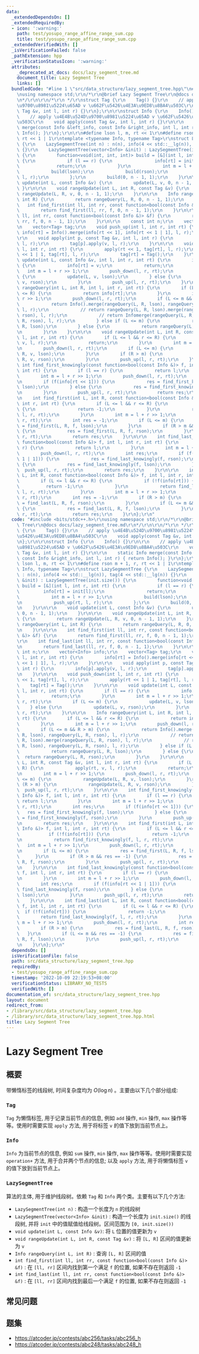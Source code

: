 ```yaml
---
data:
  _extendedDependsOn: []
  _extendedRequiredBy:
  - icon: ':warning:'
    path: test/yosupo_range_affine_range_sum.cpp
    title: test/yosupo_range_affine_range_sum.cpp
  _extendedVerifiedWith: []
  _isVerificationFailed: false
  _pathExtension: hpp
  _verificationStatusIcon: ':warning:'
  attributes:
    _deprecated_at_docs: docs/lazy_segment_tree.md
    document_title: Lazy Segment Tree
    links: []
  bundledCode: "#line 1 \"src/data_structure/lazy_segment_tree.hpp\"\n#include <bits/stdc++.h>\r\
    \nusing namespace std;\r\n/*\r\n@brief Lazy Segment Tree\r\n@docs docs/lazy_segment_tree.md\r\
    \n*/\r\n\r\n/*\r\n */\r\nstruct Tag {\r\n    Tag() {}\r\n    // apply \u4E4B\u524D\
    \u9700\u8981\u5224\u65AD v \u662F\u5426\u4E3A\u9ED8\u8BA4\u503C\r\n    void apply(const\
    \ Tag &v, int l, int r) {}\r\n};\r\n\r\nstruct Info {\r\n    Info() {}\r\n\r\n\
    \    // apply \u4E4B\u524D\u9700\u8981\u5224\u65AD v \u662F\u5426\u4E3A\u9ED8\u8BA4\
    \u503C\r\n    void apply(const Tag &v, int l, int r) {}\r\n\r\n    static Info\
    \ merge(const Info &left_info, const Info &right_info, int l, int r) { return\
    \ Info(); }\r\n};\r\n\r\n#define lson l, m, rt << 1\r\n#define rson m + 1, r,\
    \ rt << 1 | 1\r\ntemplate <typename Info, typename Tag>\r\nstruct LazySegmentTree\
    \ {\r\n    LazySegmentTree(int n) : n(n), info(4 << std::__lg(n)), tag(4 << std::__lg(n))\
    \ {}\r\n    LazySegmentTree(vector<Info> &init) : LazySegmentTree(init.size())\
    \ {\r\n        function<void(int, int, int)> build = [&](int l, int r, int rt)\
    \ {\r\n            if (l == r) {\r\n                info[rt] = init[l];\r\n  \
    \              return;\r\n            }\r\n            int m = l + r >> 1;\r\n\
    \            build(lson);\r\n            build(rson);\r\n            push_up(rt,\
    \ l, r);\r\n        };\r\n        build(0, n - 1, 1);\r\n    }\r\n\r\n    void\
    \ update(int L, const Info &v) {\r\n        update(L, v, 0, n - 1, 1);\r\n   \
    \ }\r\n\r\n    void rangeUpdate(int L, int R, const Tag &v) {\r\n        return\
    \ rangeUpdate(L, R, v, 0, n - 1, 1);\r\n    }\r\n\r\n    Info rangeQuery(int L,\
    \ int R) {\r\n        return rangeQuery(L, R, 0, n - 1, 1);\r\n    }\r\n\r\n \
    \   int find_first(int ll, int rr, const function<bool(const Info &)> &f) {\r\n\
    \        return find_first(ll, rr, f, 0, n - 1, 1);\r\n    }\r\n\r\n    int find_last(int\
    \ ll, int rr, const function<bool(const Info &)> &f) {\r\n        return find_last(ll,\
    \ rr, f, 0, n - 1, 1);\r\n    }\r\n\r\n    const int n;\r\n    vector<Info> info;\r\
    \n    vector<Tag> tag;\r\n    void push_up(int l, int r, int rt) {\r\n       \
    \ info[rt] = Info().merge(info[rt << 1], info[rt << 1 | 1], l, r);\r\n    }\r\n\
    \r\n    void apply(int p, const Tag &v, int l, int r) {\r\n        info[p].apply(v,\
    \ l, r);\r\n        tag[p].apply(v, l, r);\r\n    }\r\n\r\n    void push_down(int\
    \ l, int r, int rt) {\r\n        apply(rt << 1, tag[rt], l, r);\r\n        apply(rt\
    \ << 1 | 1, tag[rt], l, r);\r\n        tag[rt] = Tag();\r\n    }\r\n\r\n    void\
    \ update(int L, const Info &v, int l, int r, int rt) {\r\n        if (l == r)\
    \ {\r\n            info[rt] = v;\r\n            return;\r\n        }\r\n     \
    \   int m = l + r >> 1;\r\n        push_down(l, r, rt);\r\n        if (L <= m)\
    \ {\r\n            update(L, v, lson);\r\n        } else {\r\n            update(L,\
    \ v, rson);\r\n        }\r\n        push_up(l, r, rt);\r\n    }\r\n\r\n    Info\
    \ rangeQuery(int L, int R, int l, int r, int rt) {\r\n        if (L <= l && r\
    \ <= R) {\r\n            return info[rt];\r\n        }\r\n        int m = l +\
    \ r >> 1;\r\n        push_down(l, r, rt);\r\n        if (L <= m && R > m) {\r\n\
    \            return Info().merge(rangeQuery(L, R, lson), rangeQuery(L, R, rson),\
    \ l, r);\r\n            // return rangeQuery(L, R, lson).merge(rangeQuery(L, R,\
    \ rson), l, r);\r\n            // return Infomerge(rangeQuery(L, R, lson), rangeQuery(L,\
    \ R, rson), l, r);\r\n        } else if (L <= m) {\r\n            return rangeQuery(L,\
    \ R, lson);\r\n        } else {\r\n            return rangeQuery(L, R, rson);\r\
    \n        }\r\n    }\r\n\r\n    void rangeUpdate(int L, int R, const Tag &v, int\
    \ l, int r, int rt) {\r\n        if (L <= l && r <= R) {\r\n            apply(rt,\
    \ v, l, r);\r\n            return;\r\n        }\r\n        int m = l + r >> 1;\r\
    \n        push_down(l, r, rt);\r\n        if (L <= m) {\r\n            rangeUpdate(L,\
    \ R, v, lson);\r\n        }\r\n        if (R > m) {\r\n            rangeUpdate(L,\
    \ R, v, rson);\r\n        }\r\n        push_up(l, r, rt);\r\n    }\r\n\r\n   \
    \ int find_first_knowingly(const function<bool(const Info &)> f, int l, int r,\
    \ int rt) {\r\n        if (l == r) {\r\n            return l;\r\n        }\r\n\
    \        int m = l + r >> 1;\r\n        push_down(l, r, rt);\r\n        int res;\r\
    \n        if (f(info[rt << 1])) {\r\n            res = find_first_knowingly(f,\
    \ lson);\r\n        } else {\r\n            res = find_first_knowingly(f, rson);\r\
    \n        }\r\n        push_up(l, r, rt);\r\n        return res;\r\n    }\r\n\r\
    \n    int find_first(int L, int R, const function<bool(const Info &)> f, int l,\
    \ int r, int rt) {\r\n        if (L <= l && r <= R) {\r\n            if (!f(info[rt]))\
    \ {\r\n                return -1;\r\n            }\r\n            return find_first_knowingly(f,\
    \ l, r, rt);\r\n        }\r\n        int m = l + r >> 1;\r\n        push_down(l,\
    \ r, rt);\r\n        int res = -1;\r\n        if (L <= m) {\r\n            res\
    \ = find_first(L, R, f, lson);\r\n        }\r\n        if (R > m && res == -1)\
    \ {\r\n            res = find_first(L, R, f, rson);\r\n        }\r\n        push_up(l,\
    \ r, rt);\r\n        return res;\r\n    }\r\n\r\n    int find_last_knowingly(const\
    \ function<bool(const Info &)> f, int l, int r, int rt) {\r\n        if (l ==\
    \ r) {\r\n            return l;\r\n        }\r\n        int m = l + r >> 1;\r\n\
    \        push_down(l, r, rt);\r\n        int res;\r\n        if (f(info[rt <<\
    \ 1 | 1])) {\r\n            res = find_last_knowingly(f, rson);\r\n        } else\
    \ {\r\n            res = find_last_knowingly(f, lson);\r\n        }\r\n      \
    \  push_up(l, r, rt);\r\n        return res;\r\n    }\r\n\r\n    int find_last(int\
    \ L, int R, const function<bool(const Info &)> f, int l, int r, int rt) {\r\n\
    \        if (L <= l && r <= R) {\r\n            if (!f(info[rt])) {\r\n      \
    \          return -1;\r\n            }\r\n            return find_last_knowingly(f,\
    \ l, r, rt);\r\n        }\r\n        int m = l + r >> 1;\r\n        push_down(l,\
    \ r, rt);\r\n        int res = -1;\r\n        if (R > m) {\r\n            res\
    \ = find_last(L, R, f, rson);\r\n        }\r\n        if (L <= m && res == -1)\
    \ {\r\n            res = find_last(L, R, f, lson);\r\n        }\r\n        push_up(l,\
    \ r, rt);\r\n        return res;\r\n    }\r\n};\r\n"
  code: "#include <bits/stdc++.h>\r\nusing namespace std;\r\n/*\r\n@brief Lazy Segment\
    \ Tree\r\n@docs docs/lazy_segment_tree.md\r\n*/\r\n\r\n/*\r\n */\r\nstruct Tag\
    \ {\r\n    Tag() {}\r\n    // apply \u4E4B\u524D\u9700\u8981\u5224\u65AD v \u662F\
    \u5426\u4E3A\u9ED8\u8BA4\u503C\r\n    void apply(const Tag &v, int l, int r) {}\r\
    \n};\r\n\r\nstruct Info {\r\n    Info() {}\r\n\r\n    // apply \u4E4B\u524D\u9700\
    \u8981\u5224\u65AD v \u662F\u5426\u4E3A\u9ED8\u8BA4\u503C\r\n    void apply(const\
    \ Tag &v, int l, int r) {}\r\n\r\n    static Info merge(const Info &left_info,\
    \ const Info &right_info, int l, int r) { return Info(); }\r\n};\r\n\r\n#define\
    \ lson l, m, rt << 1\r\n#define rson m + 1, r, rt << 1 | 1\r\ntemplate <typename\
    \ Info, typename Tag>\r\nstruct LazySegmentTree {\r\n    LazySegmentTree(int n)\
    \ : n(n), info(4 << std::__lg(n)), tag(4 << std::__lg(n)) {}\r\n    LazySegmentTree(vector<Info>\
    \ &init) : LazySegmentTree(init.size()) {\r\n        function<void(int, int, int)>\
    \ build = [&](int l, int r, int rt) {\r\n            if (l == r) {\r\n       \
    \         info[rt] = init[l];\r\n                return;\r\n            }\r\n\
    \            int m = l + r >> 1;\r\n            build(lson);\r\n            build(rson);\r\
    \n            push_up(rt, l, r);\r\n        };\r\n        build(0, n - 1, 1);\r\
    \n    }\r\n\r\n    void update(int L, const Info &v) {\r\n        update(L, v,\
    \ 0, n - 1, 1);\r\n    }\r\n\r\n    void rangeUpdate(int L, int R, const Tag &v)\
    \ {\r\n        return rangeUpdate(L, R, v, 0, n - 1, 1);\r\n    }\r\n\r\n    Info\
    \ rangeQuery(int L, int R) {\r\n        return rangeQuery(L, R, 0, n - 1, 1);\r\
    \n    }\r\n\r\n    int find_first(int ll, int rr, const function<bool(const Info\
    \ &)> &f) {\r\n        return find_first(ll, rr, f, 0, n - 1, 1);\r\n    }\r\n\
    \r\n    int find_last(int ll, int rr, const function<bool(const Info &)> &f) {\r\
    \n        return find_last(ll, rr, f, 0, n - 1, 1);\r\n    }\r\n\r\n    const\
    \ int n;\r\n    vector<Info> info;\r\n    vector<Tag> tag;\r\n    void push_up(int\
    \ l, int r, int rt) {\r\n        info[rt] = Info().merge(info[rt << 1], info[rt\
    \ << 1 | 1], l, r);\r\n    }\r\n\r\n    void apply(int p, const Tag &v, int l,\
    \ int r) {\r\n        info[p].apply(v, l, r);\r\n        tag[p].apply(v, l, r);\r\
    \n    }\r\n\r\n    void push_down(int l, int r, int rt) {\r\n        apply(rt\
    \ << 1, tag[rt], l, r);\r\n        apply(rt << 1 | 1, tag[rt], l, r);\r\n    \
    \    tag[rt] = Tag();\r\n    }\r\n\r\n    void update(int L, const Info &v, int\
    \ l, int r, int rt) {\r\n        if (l == r) {\r\n            info[rt] = v;\r\n\
    \            return;\r\n        }\r\n        int m = l + r >> 1;\r\n        push_down(l,\
    \ r, rt);\r\n        if (L <= m) {\r\n            update(L, v, lson);\r\n    \
    \    } else {\r\n            update(L, v, rson);\r\n        }\r\n        push_up(l,\
    \ r, rt);\r\n    }\r\n\r\n    Info rangeQuery(int L, int R, int l, int r, int\
    \ rt) {\r\n        if (L <= l && r <= R) {\r\n            return info[rt];\r\n\
    \        }\r\n        int m = l + r >> 1;\r\n        push_down(l, r, rt);\r\n\
    \        if (L <= m && R > m) {\r\n            return Info().merge(rangeQuery(L,\
    \ R, lson), rangeQuery(L, R, rson), l, r);\r\n            // return rangeQuery(L,\
    \ R, lson).merge(rangeQuery(L, R, rson), l, r);\r\n            // return Infomerge(rangeQuery(L,\
    \ R, lson), rangeQuery(L, R, rson), l, r);\r\n        } else if (L <= m) {\r\n\
    \            return rangeQuery(L, R, lson);\r\n        } else {\r\n          \
    \  return rangeQuery(L, R, rson);\r\n        }\r\n    }\r\n\r\n    void rangeUpdate(int\
    \ L, int R, const Tag &v, int l, int r, int rt) {\r\n        if (L <= l && r <=\
    \ R) {\r\n            apply(rt, v, l, r);\r\n            return;\r\n        }\r\
    \n        int m = l + r >> 1;\r\n        push_down(l, r, rt);\r\n        if (L\
    \ <= m) {\r\n            rangeUpdate(L, R, v, lson);\r\n        }\r\n        if\
    \ (R > m) {\r\n            rangeUpdate(L, R, v, rson);\r\n        }\r\n      \
    \  push_up(l, r, rt);\r\n    }\r\n\r\n    int find_first_knowingly(const function<bool(const\
    \ Info &)> f, int l, int r, int rt) {\r\n        if (l == r) {\r\n           \
    \ return l;\r\n        }\r\n        int m = l + r >> 1;\r\n        push_down(l,\
    \ r, rt);\r\n        int res;\r\n        if (f(info[rt << 1])) {\r\n         \
    \   res = find_first_knowingly(f, lson);\r\n        } else {\r\n            res\
    \ = find_first_knowingly(f, rson);\r\n        }\r\n        push_up(l, r, rt);\r\
    \n        return res;\r\n    }\r\n\r\n    int find_first(int L, int R, const function<bool(const\
    \ Info &)> f, int l, int r, int rt) {\r\n        if (L <= l && r <= R) {\r\n \
    \           if (!f(info[rt])) {\r\n                return -1;\r\n            }\r\
    \n            return find_first_knowingly(f, l, r, rt);\r\n        }\r\n     \
    \   int m = l + r >> 1;\r\n        push_down(l, r, rt);\r\n        int res = -1;\r\
    \n        if (L <= m) {\r\n            res = find_first(L, R, f, lson);\r\n  \
    \      }\r\n        if (R > m && res == -1) {\r\n            res = find_first(L,\
    \ R, f, rson);\r\n        }\r\n        push_up(l, r, rt);\r\n        return res;\r\
    \n    }\r\n\r\n    int find_last_knowingly(const function<bool(const Info &)>\
    \ f, int l, int r, int rt) {\r\n        if (l == r) {\r\n            return l;\r\
    \n        }\r\n        int m = l + r >> 1;\r\n        push_down(l, r, rt);\r\n\
    \        int res;\r\n        if (f(info[rt << 1 | 1])) {\r\n            res =\
    \ find_last_knowingly(f, rson);\r\n        } else {\r\n            res = find_last_knowingly(f,\
    \ lson);\r\n        }\r\n        push_up(l, r, rt);\r\n        return res;\r\n\
    \    }\r\n\r\n    int find_last(int L, int R, const function<bool(const Info &)>\
    \ f, int l, int r, int rt) {\r\n        if (L <= l && r <= R) {\r\n          \
    \  if (!f(info[rt])) {\r\n                return -1;\r\n            }\r\n    \
    \        return find_last_knowingly(f, l, r, rt);\r\n        }\r\n        int\
    \ m = l + r >> 1;\r\n        push_down(l, r, rt);\r\n        int res = -1;\r\n\
    \        if (R > m) {\r\n            res = find_last(L, R, f, rson);\r\n     \
    \   }\r\n        if (L <= m && res == -1) {\r\n            res = find_last(L,\
    \ R, f, lson);\r\n        }\r\n        push_up(l, r, rt);\r\n        return res;\r\
    \n    }\r\n};\r\n"
  dependsOn: []
  isVerificationFile: false
  path: src/data_structure/lazy_segment_tree.hpp
  requiredBy:
  - test/yosupo_range_affine_range_sum.cpp
  timestamp: '2022-10-09 22:19:53+08:00'
  verificationStatus: LIBRARY_NO_TESTS
  verifiedWith: []
documentation_of: src/data_structure/lazy_segment_tree.hpp
layout: document
redirect_from:
- /library/src/data_structure/lazy_segment_tree.hpp
- /library/src/data_structure/lazy_segment_tree.hpp.html
title: Lazy Segment Tree
---
```

# Lazy Segment Tree

## 概要
带懒惰标签的线段树, 时间复杂度均为 $O(\log n)$ 。主要由以下几个部分组成:
### `Tag`
`Tag` 为懒惰标签, 用于记录当前节点的信息, 例如 `add` 操作, `min` 操作, `max` 操作等等。使用时需要实现 `apply` 方法, 用于将标签 `v` 的值下放到当前节点上。


### `Info`
`Info` 为当前节点的信息, 例如 `sum` 操作, `min` 操作, `max` 操作等等。使用时需要实现 `operation+` 方法, 用于合并两个节点的信息; 以及 `apply` 方法, 用于将懒惰标签 `v` 的值下放到当前节点上。


### `LazySegmentTree`
算法的主体, 用于维护线段树。依赖 `Tag` 和 `Info` 两个类。主要有以下几个方法:
- `LazySegmentTree(int n)` : 构造一个长度为 `n` 的线段树
- `LazySegmentTree(vector<Info> &init)` : 构造一个长度为 `init.size()` 的线段树, 并将 `init` 中的值赋值给线段树。区间范围为 `[0, init.size())`
- `void update(int L, const Info &v)`: 将 `L` 位置的值更新为 `v`
- `void rangeUpdate(int L, int R, const Tag &v)` : 将 `[L, R]` 区间的值更新为 `v`
- `Info rangeQuery(int L, int R)` : 查询 `[L, R]` 区间的值
- `int find_first(int ll, int rr, const function<bool(const Info &)> &f)` : 在 `[ll, rr]` 区间内找到第一个满足 `f` 的位置, 如果不存在则返回 `-1`
- `int find_last(int ll, int rr, const function<bool(const Info &)> &f)` : 在 `[ll, rr]` 区间内找到最后一个满足 `f` 的位置, 如果不存在则返回 `-1`

## 常见问题

## 题集
- https://atcoder.jp/contests/abc256/tasks/abc256_h
- https://atcoder.jp/contests/abc248/tasks/abc248_h

